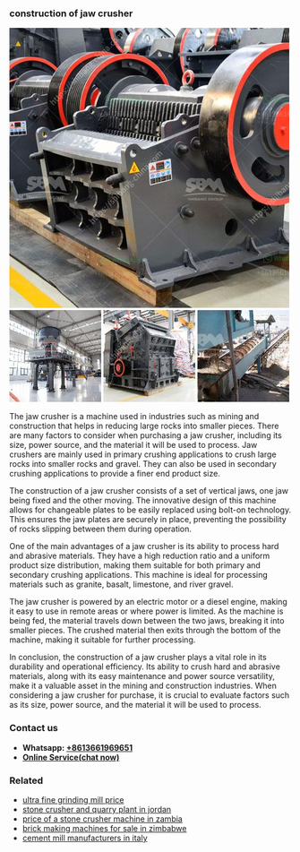<h3>construction of jaw crusher</h3><img src='1706755611.jpg' alt=''><p>The jaw crusher is a machine used in industries such as mining and construction that helps in reducing large rocks into smaller pieces. There are many factors to consider when purchasing a jaw crusher, including its size, power source, and the material it will be used to process. Jaw crushers are mainly used in primary crushing applications to crush large rocks into smaller rocks and gravel. They can also be used in secondary crushing applications to provide a finer end product size.</p><p>The construction of a jaw crusher consists of a set of vertical jaws, one jaw being fixed and the other moving. The innovative design of this machine allows for changeable plates to be easily replaced using bolt-on technology. This ensures the jaw plates are securely in place, preventing the possibility of rocks slipping between them during operation.</p><p>One of the main advantages of a jaw crusher is its ability to process hard and abrasive materials. They have a high reduction ratio and a uniform product size distribution, making them suitable for both primary and secondary crushing applications. This machine is ideal for processing materials such as granite, basalt, limestone, and river gravel.</p><p>The jaw crusher is powered by an electric motor or a diesel engine, making it easy to use in remote areas or where power is limited. As the machine is being fed, the material travels down between the two jaws, breaking it into smaller pieces. The crushed material then exits through the bottom of the machine, making it suitable for further processing.</p><p>In conclusion, the construction of a jaw crusher plays a vital role in its durability and operational efficiency. Its ability to crush hard and abrasive materials, along with its easy maintenance and power source versatility, make it a valuable asset in the mining and construction industries. When considering a jaw crusher for purchase, it is crucial to evaluate factors such as its size, power source, and the material it will be used to process.</p><h3>Contact us</h3><ul><li><strong>Whatsapp:&nbsp;<a href="https://wa.me/8613661969651">+8613661969651</a></strong></li><li><a href="https://swt.shibang-china.com/?git&amp;zhl&amp;construction of jaw crusher"><strong>Online Service(chat now)</strong></a></li></ul><h3>Related</h3><ul><li><a href='ultra fine grinding mill price.md'>ultra fine grinding mill price</a></li><li><a href='stone crusher and quarry plant in jordan.md'>stone crusher and quarry plant in jordan</a></li><li><a href='price of a stone crusher machine in zambia.md'>price of a stone crusher machine in zambia</a></li><li><a href='brick making machines for sale in zimbabwe.md'>brick making machines for sale in zimbabwe</a></li><li><a href='cement mill manufacturers in italy.md'>cement mill manufacturers in italy</a></li></ul>
